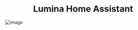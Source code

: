 <h1 align="center">
  Lumina Home Assistant
</h1>

![image](https://github.com/user-attachments/assets/b1b9d4f0-9151-4761-95d1-addaa4a0b8b0)
